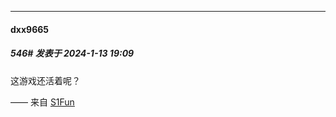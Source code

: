 
*****

####  dxx9665  
##### 546#       发表于 2024-1-13 19:09

这游戏还活着呢？

—— 来自 [S1Fun](https://s1fun.koalcat.com)

